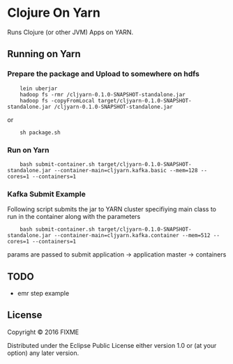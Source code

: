 # Clojure On Yarn

Runs Clojure (or other JVM) Apps on YARN.

## Running on Yarn

### Prepare the package and Upload to somewhere on hdfs
        lein uberjar
        hadoop fs -rmr /cljyarn-0.1.0-SNAPSHOT-standalone.jar
        hadoop fs -copyFromLocal target/cljyarn-0.1.0-SNAPSHOT-standalone.jar /cljyarn-0.1.0-SNAPSHOT-standalone.jar

or

        sh package.sh

### Run on Yarn

        bash submit-container.sh target/cljyarn-0.1.0-SNAPSHOT-standalone.jar --container-main=cljyarn.kafka.basic --mem=128 --cores=1 --containers=1

### Kafka Submit Example

Following script submits the jar to YARN cluster specifiying main class to run in the container along with the parameters

        bash submit-container.sh target/cljyarn-0.1.0-SNAPSHOT-standalone.jar --container-main=cljyarn.kafka.container --mem=512 --cores=1 --containers=1


params are passed to submit application -> application master -> containers

## TODO
+ emr step example


## License

Copyright © 2016 FIXME

Distributed under the Eclipse Public License either version 1.0 or (at
your option) any later version.
